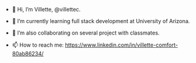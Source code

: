
- 👋 Hi, I’m Villette, @villettec.

- 🌱 I’m currently learning full stack development at University of Arizona.
- 💞️ I’m also collaborating on several project with classmates.
- 📫 How to reach me: https://www.linkedin.com/in/villette-comfort-80ab86234/
